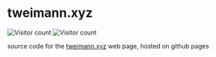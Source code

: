 # tweimann.xyz
![Visitor count](https://shields-io-visitor-counter.herokuapp.com/badge?page=tweimann.archive.tweimann.xyz)
![Visitor count](https://shields-io-visitor-counter.herokuapp.com/badge?page=tweimann.content.tweimann.xyz)

source code for the [tweimann.xyz](https://tweimann.xyz/) web page, hosted on github pages
